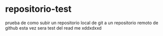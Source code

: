 # repositorio-test
prueba de como subir un repositorio local de git a un repositorio remoto de github
esta vez sera test del read me xddxdxxd
